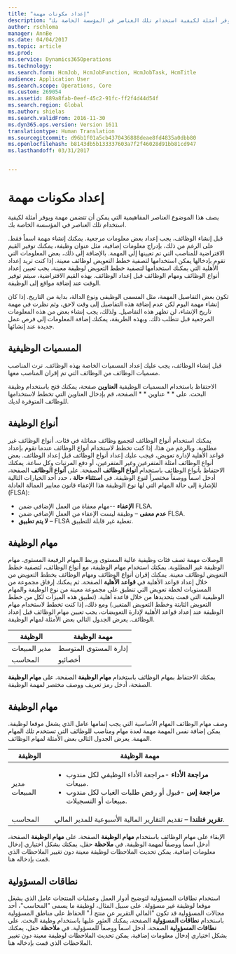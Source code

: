 ```yaml
---
title: "إعداد مكونات مهمة"
description: "يصف هذا الموضوع العناصر المفاهيمية التي يمكن أن تتضمن مهمة ويوفر أمثلة لكيفية استخدام تلك العناصر في المؤسسة الخاصة بك."
author: rschloma
manager: AnnBe
ms.date: 04/04/2017
ms.topic: article
ms.prod: 
ms.service: Dynamics365Operations
ms.technology: 
ms.search.form: HcmJob, HcmJobFunction, HcmJobTask, HcmTitle
audience: Application User
ms.search.scope: Operations, Core
ms.custom: 269054
ms.assetid: 889a8fab-0eef-45c2-91fc-ff2f4d44d54f
ms.search.region: Global
ms.author: shielas
ms.search.validFrom: 2016-11-30
ms.dyn365.ops.version: Version 1611
translationtype: Human Translation
ms.sourcegitcommit: d96b1f01a5cb4370436888deae8fd4835a0dbb80
ms.openlocfilehash: b8143db5b133337603a7f2f46028d91bb81cd947
ms.lasthandoff: 03/31/2017


---
```


# <a name="setting-up-the-components-of-a-job"></a>إعداد مكونات مهمة

يصف هذا الموضوع العناصر المفاهيمية التي يمكن أن تتضمن مهمة ويوفر أمثلة لكيفية استخدام تلك العناصر في المؤسسة الخاصة بك. 

قبل إنشاء الوظائف، يجب إعداد بعض معلومات مرجعية. يمكنك إنشاء مهمة اسماً فقط. على الرغم من ذلك، بإدراج معلومات إضافية، مثل عنوان وظيفة، يمكنك توفير القيم الافتراضية للمناصب التي تم تعيينها إلى المهمة. بالإضافة إلى ذلك، بعض المعلومات التي تقوم بإدخالها يمكن استخدامها لتصفية خطط التعويض لوظائف معينة. إذا كنت تريد إعداد الأهلية التي يمكنك استخدامها لتصفية خطط التعويض لوظيفة معينة، يجب تعيين إعداد أنواع الوظائف ومهام الوظائف قبل إعداد الوظائف. بهذه القيم الافتراضية، سيتم توفير الوقت عند إضافة مواقع إلى الوظيفة. 

تكون بعض التفاصيل المهمة، مثل المسمى الوظيفي ونوع الدالة، بداية من التاريخ. إذا كان إنشاء مهمة اليوم لكن عدم إضافة هذه التفاصيل إلى وقت لاحق، وثم نظرت في مهمة تاريخ الإنشاء، لن تظهر هذه التفاصيل. ولذلك، يجب إنشاء بعض من هذه المعلومات المرجعية قبل تتطلب ذلك. وبهذه الطريقة، يمكنك إضافة المعلومات إلى فرص عمل جديدة عند إنشائها.

## <a name="job-titles"></a>المسميات الوظيفية
قبل إنشاء الوظائف، يجب عليك إعداد المسميات الخاصة بهذه الوظائف. ترث المناصب مسميات الوظائف من الوظائف التي تم إقران المناصب معها. 

الاحتفاظ باستخدام المسميات الوظيفية **العناوين** صفحة، يمكنك فتح باستخدام وظيفة البحث. على * * عناوين * * الصفحة، قم بإدخال العناوين التي تخطط لاستخدامها للوظائف المتوفرة لديك.

## <a name="job-types"></a>أنواع الوظيفة
يمكنك استخدام أنواع الوظائف لتجميع وظائف مماثلة في فئات. أنواع الوظائف غير مطلوبة. وبالرغم من هذا، إذا كنت تخطط لاستخدام أنواع الوظائف عندما تقوم بإعداد قواعد الأهلية لإدارة تعويض، فيجب عليك إعداد أنواع الوظائف قبل إعداد الوظائف. بعض أنواع الوظائف أمثلة المتفرغين وغير المتفرغين، أو دفع المرتبات وكل ساعة. يمكنك الاحتفاظ بأنواع الوظائف باستخدام **أنواع الوظائف** الصفحة. على **أنواع الوظائف** الصفحة، أدخل اسماً ووصفاً مختصراً لنوع الوظيفة. في **استثناء حالة** ، حدد أحد الخيارات التالية للإشارة إلى حالة المهام التي لها نوع الوظيفة هذا الإعفاء قانون معايير العمالة العادلة (FLSA):

-   **الإعفاء** --مهام معفاة من العمل الإضافي ضمن FLSA.
-   **عدم معفى** – وظيفة ليست الإعفاء من العمل الإضافي ضمن FLSA.
-   **لا يتم تطبيق** – FLSA تغطية غير قابلة للتطبيق.

## <a name="job-functions"></a>مهام الوظيفة
الوصلات مهمة تصف فئات وظيفية عالية المستوى وربط المهام الرفيعة المستوى. مهام الوظيفة غير المطلوبة. يمكنك استخدام مهام الوظيفة، مع أنواع الوظائف، لتصفية خطط التعويض لوظائف معينة. يمكنك إقران أنواع الوظائف ومهام الوظائف بخطط التعويض من خلال إعداد قواعد الأهلية في **قواعد الأهلية** الصفحة. ثم يمكنك إرفاق مجموعة من المستويات لخطة تعويض التي تنطبق على مجموعة معينة من نوع الوظيفة والمهام الوظيفية التي قمت بتحديدها من خلال قاعدة أهلية. (تطبيق هذه الميزات لكل من خطط التعويض الثابتة وخطط التعويض المتغير.) ومع ذلك، إذا كنت تخطط لاستخدام مهام الوظيفة عند إعداد قواعد الأهلية لإدارة التعويضات، يجب تعيين مهام الوظائف قبل إعداد الوظائف. يعرض الجدول التالي بعض الأمثلة لمهام الوظيفة.

| الوظيفة           | مهمة الوظيفة      |
|---------------|-------------------|
| مدير المبيعات | إدارة المستوى المتوسط |
| المحاسب    | أخصائيو     |

يمكنك الاحتفاظ بمهام الوظائف باستخدام **مهام الوظيفة** الصفحة. على **مهام الوظيفة** الصفحة، أدخل رمز تعريف ووصف مختصر لمهمة الوظيفة.

## <a name="job-tasks"></a>مهام الوظيفة
وصف مهام الوظائف المهام الأساسية التي يجب إتمامها عامل الذي يشغل موقعا لوظيفة. يمكن إضافة نفس المهمة مهمة لعدة مهام ومناصب للوظائف التي تستخدم تلك المهام المهمة. يعرض الجدول التالي بعض الأمثلة لمهام الوظائف.

<table>
<thead>
<tr class="header">
<th>الوظيفة</th>
<th>مهمة الوظيفة</th>
</tr>
</thead>
<tbody>
<tr class="odd">
<td>مدير المبيعات</td>
<td><ul>
<li><strong>مراجعة الأداء</strong> -مراجعة الأداء الوظيفي لكل مندوب مبيعات.</li>
<li><strong>مراجعة إس</strong> -قبول أو رفض طلبات الغياب لكل مندوب مبيعات أو التسجيلات.</li>
</ul></td>
</tr>
<tr class="even">
<td>المحاسب</td>
<td><strong>تقرير فنلندا</strong> – تقديم التقارير المالية الأسبوعية للمدير المالي.</td>
</tr>
</tbody>
</table>

الإبقاء على مهام الوظائف باستخدام **مهام الوظيفة** الصفحة. على **مهام الوظيفة** الصفحة، أدخل اسماً ووصفاً لمهمة الوظيفة. في **ملاحظة** حقل، يمكنك بشكل اختياري إدخال معلومات إضافية. يمكن تحديث الملاحظات لوظيفة معينة دون تغيير الملاحظات الذي قمت بإدخاله هنا.

## <a name="areas-of-responsibility"></a>نطاقات المسؤولية
استخدام نطاقات المسؤولية لتوضيح أدوار العمل وعمليات المنتجات عامل الذي يشغل موقعا لوظيفة غير مسؤولة. على سبيل المثال، لوظيفة ما يسمى "المحاسب"، أحد مجالات المسؤولية قد تكون "المالي التقرير عن منتج أ." الحفاظ على مناطق المسؤولية باستخدام **نطاقات المسؤولية** الصفحة، يمكنك العثور عليها باستخدام وظيفة البحث. على **نطاقات المسؤولية** الصفحة، أدخل اسماً ووصفاً للمسؤولية. في **ملاحظة** حقل، يمكنك بشكل اختياري إدخال معلومات إضافية. يمكن تحديث الملاحظات لوظيفة معينة دون تغيير الملاحظات الذي قمت بإدخاله هنا.


